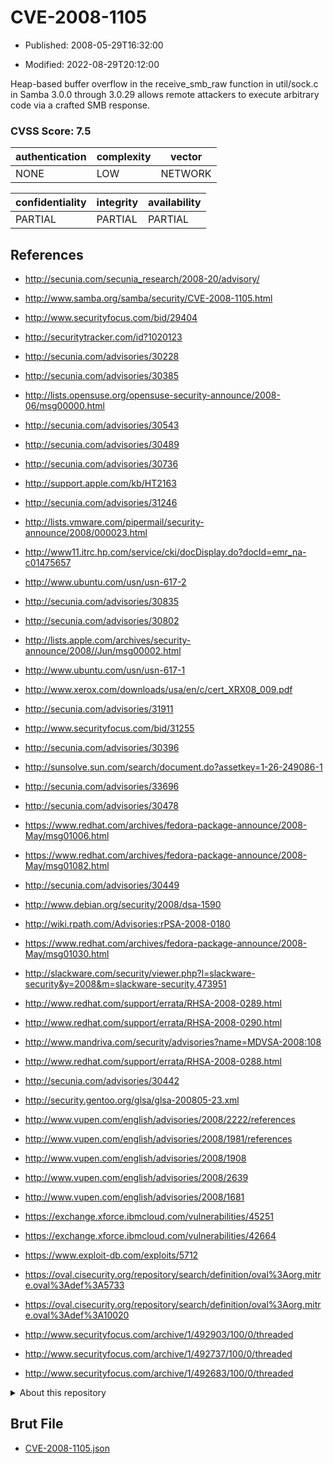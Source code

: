 # CVE-2008-1105

- Published: 2008-05-29T16:32:00

- Modified: 2022-08-29T20:12:00

Heap-based buffer overflow in the receive_smb_raw function in util/sock.c in Samba 3.0.0 through 3.0.29 allows remote attackers to execute arbitrary code via a crafted SMB response.

### CVSS Score: **7.5**

| authentication | complexity | vector |
| --- | --- | --- |
| NONE | LOW | NETWORK |

| confidentiality | integrity | availability |
| --- | --- | --- |
| PARTIAL | PARTIAL | PARTIAL |

## References

* http://secunia.com/secunia_research/2008-20/advisory/

* http://www.samba.org/samba/security/CVE-2008-1105.html

* http://www.securityfocus.com/bid/29404

* http://securitytracker.com/id?1020123

* http://secunia.com/advisories/30228

* http://secunia.com/advisories/30385

* http://lists.opensuse.org/opensuse-security-announce/2008-06/msg00000.html

* http://secunia.com/advisories/30543

* http://secunia.com/advisories/30489

* http://secunia.com/advisories/30736

* http://support.apple.com/kb/HT2163

* http://secunia.com/advisories/31246

* http://lists.vmware.com/pipermail/security-announce/2008/000023.html

* http://www11.itrc.hp.com/service/cki/docDisplay.do?docId=emr_na-c01475657

* http://www.ubuntu.com/usn/usn-617-2

* http://secunia.com/advisories/30835

* http://secunia.com/advisories/30802

* http://lists.apple.com/archives/security-announce/2008//Jun/msg00002.html

* http://www.ubuntu.com/usn/usn-617-1

* http://www.xerox.com/downloads/usa/en/c/cert_XRX08_009.pdf

* http://secunia.com/advisories/31911

* http://www.securityfocus.com/bid/31255

* http://secunia.com/advisories/30396

* http://sunsolve.sun.com/search/document.do?assetkey=1-26-249086-1

* http://secunia.com/advisories/33696

* http://secunia.com/advisories/30478

* https://www.redhat.com/archives/fedora-package-announce/2008-May/msg01006.html

* https://www.redhat.com/archives/fedora-package-announce/2008-May/msg01082.html

* http://secunia.com/advisories/30449

* http://www.debian.org/security/2008/dsa-1590

* http://wiki.rpath.com/Advisories:rPSA-2008-0180

* https://www.redhat.com/archives/fedora-package-announce/2008-May/msg01030.html

* http://slackware.com/security/viewer.php?l=slackware-security&y=2008&m=slackware-security.473951

* http://www.redhat.com/support/errata/RHSA-2008-0289.html

* http://www.redhat.com/support/errata/RHSA-2008-0290.html

* http://www.mandriva.com/security/advisories?name=MDVSA-2008:108

* http://www.redhat.com/support/errata/RHSA-2008-0288.html

* http://secunia.com/advisories/30442

* http://security.gentoo.org/glsa/glsa-200805-23.xml

* http://www.vupen.com/english/advisories/2008/2222/references

* http://www.vupen.com/english/advisories/2008/1981/references

* http://www.vupen.com/english/advisories/2008/1908

* http://www.vupen.com/english/advisories/2008/2639

* http://www.vupen.com/english/advisories/2008/1681

* https://exchange.xforce.ibmcloud.com/vulnerabilities/45251

* https://exchange.xforce.ibmcloud.com/vulnerabilities/42664

* https://www.exploit-db.com/exploits/5712

* https://oval.cisecurity.org/repository/search/definition/oval%3Aorg.mitre.oval%3Adef%3A5733

* https://oval.cisecurity.org/repository/search/definition/oval%3Aorg.mitre.oval%3Adef%3A10020

* http://www.securityfocus.com/archive/1/492903/100/0/threaded

* http://www.securityfocus.com/archive/1/492737/100/0/threaded

* http://www.securityfocus.com/archive/1/492683/100/0/threaded

<details>
<summary>About this repository</summary> 

  This repository is part of the project [Live Hack CVE](https://github.com/Live-Hack-CVE). Main website can be found [www.live-hack.org](https://www.live-hack.org) 
  
  Made by [Sn0wAlice](https://github.com/Sn0wAlice) for the people that care about security and need to have a feed of the latest CVEs. Hope you enjoy it, don't forget to star the repo and follow me on [Twitter](https://twitter.com/Sn0wAlice) and [Github](https://github.com/Sn0wAlice). And that is my [personnal website](https://www.alice-snow.me/)

  - [Home Page](https://github.com/Live-Hack-CVE)
  - [Framework](https://github.com/Live-Hack-CVE/cve-framework)
  - [CVE database](https://github.com/Live-Hack-CVE/full_database)
  - [Changelog](https://github.com/Live-Hack-CVE/Changelog)
</details>

## Brut File

* [CVE-2008-1105.json](https://raw.githubusercontent.com/Live-Hack-CVE/full_database/main/cves/2008/CVE-2008-1105.json)

